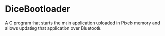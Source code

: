 # DiceBootloader

A C program that starts the main application uploaded in Pixels memory and allows updating that application over Bluetooth.
